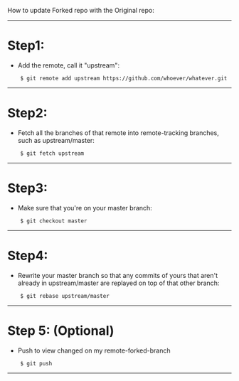 How to update Forked repo with the Original repo:
_____________________________________________________________________________________________
# Step1:
- Add the remote, call it "upstream":
```
    $ git remote add upstream https://github.com/whoever/whatever.git
```
--------------------------------------------------------------------------------------------
# Step2:
- Fetch all the branches of that remote into remote-tracking branches,
 such as upstream/master:
```
    $ git fetch upstream
```
--------------------------------------------------------------------------------------------
# Step3:
- Make sure that you're on your master branch:
```
    $ git checkout master
```
--------------------------------------------------------------------------------------------
# Step4:
- Rewrite your master branch so that any commits of yours that
 aren't already in upstream/master are replayed on top of that
 other branch:
```
    $ git rebase upstream/master
```
--------------------------------------------------------------------------------------------
# Step 5: (Optional)
- Push to view changed on my remote-forked-branch
```
    $ git push
```    
_____________________________________________________________________________________________    
